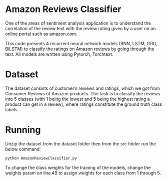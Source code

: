 # Amazon Reviews Classifier
One of the areas of sentiment analysis application is to understand the correlation of the review text with the review rating given by a user on an online portal such as amazon.com.

This code presents 4 recurrent neural network models (RNN, LSTM, GRU, BiLSTM) to classify the ratings on Amazon reviews by going through the text. All models are written using Pytorch, Torchtext.

# Dataset 
The dataset consists of customer’s reviews and ratings, which we got from Consumer Reviews of Amazon products. The task is to classify the reviews into 5 classes (with 1 being the lowest and 5 being the highest rating a product can get in a review), where ratings constitute the ground truth class labels. 

# Running
Unzip the dataset from the dataset folder then from the src folder run the below command:
```
python AmazonReviewClassifier.py
```
To change the class weights for the training of the models, change the weights param on line 49 to assign weights for each class from 1 through 5.
